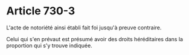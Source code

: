 # Article 730-3

L'acte de notoriété ainsi établi fait foi jusqu'à preuve contraire.

Celui qui s'en prévaut est présumé avoir des droits héréditaires dans la proportion qui s'y trouve indiquée.
